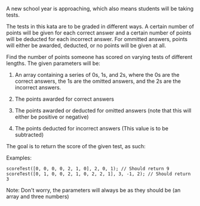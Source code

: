 A new school year is approaching, which also means students will be taking tests.

The tests in this kata are to be graded in different ways. A certain number of points will be given for each correct answer and a certain number of points will be deducted for each incorrect answer. For ommitted answers, points will either be awarded, deducted, or no points will be given at all.

Find the number of points someone has scored on varying tests of different lengths. The given parameters will be:

1) An array containing a series of 0s, 1s, and 2s, where the 0s are the correct answers, the 1s are the omitted answers, and the 2s are the incorrect answers.

2) The points awarded for correct answers

3) The points awarded or deducted for omitted answers (note that this will either be positive or negative)

4) The points deducted for incorrect answers (This value is to be subtracted)

The goal is to return the score of the given test, as such:

Examples:

    scoreTest([0, 0, 0, 0, 2, 1, 0], 2, 0, 1); // Should return 9
    scoreTest([0, 1, 0, 0, 2, 1, 0, 2, 2, 1], 3, -1, 2); // Should return 3
Note: Don't worry, the parameters will always be as they should be (an array and three numbers)
